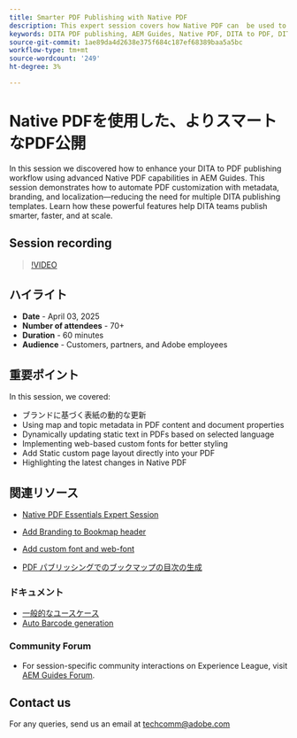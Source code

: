 ```yaml
---
title: Smarter PDF Publishing with Native PDF
description: This expert session covers how Native PDF can  be used to create DITA ready PDF without use of advance CSS or XSLT expertise instead using low code technology for generating PDF
keywords: DITA PDF publishing, AEM Guides, Native PDF, DITA to PDF, DITA publishing workflow, PDF automation, metadata-driven publishing, DITA templates
source-git-commit: 1ae89da4d2638e375f684c187ef68389baa5a5bc
workflow-type: tm+mt
source-wordcount: '249'
ht-degree: 3%

---
```


# Native PDFを使用した、よりスマートなPDF公開

In this session we discovered how to enhance your DITA to PDF publishing workflow using advanced Native PDF capabilities in AEM Guides. This session demonstrates how to automate PDF customization with metadata, branding, and localization—reducing the need for multiple DITA publishing templates. Learn how these powerful features help DITA teams publish smarter, faster, and at scale.


## Session recording

>[!VIDEO](https://video.tv.adobe.com/v/3457489/?quality=12&learn=on)


## ハイライト

- **Date** - April 03, 2025
- **Number of attendees** - 70+
- **Duration** - 60 minutes
- **Audience** - Customers, partners, and Adobe employees


## 重要ポイント

In this session, we covered:
- ブランドに基づく表紙の動的な更新
- Using map and topic metadata in PDF content and document properties
- Dynamically updating static text in PDFs based on selected language
- Implementing web-based custom fonts for better styling
- Add Static custom  page layout directly into your PDF
- Highlighting the latest changes in Native PDF


## 関連リソース

- [Native PDF Essentials Expert Session](../expert-sessions/native-pdf-publishing-essentials-feb23.md)
- [Add Branding to Bookmap header](../kb-articles/publishing/add-branding-to-bookmap-content-header.md)
- [Add custom font and web-font](../kb-articles/publishing/add-custom-font-native-pdf.md)

- [PDF パブリッシングでのブックマップの目次の生成](../kb-articles/publishing/how-to-include-bookmap-toc-in-pdf-publishing.md)


### ドキュメント

- [一般的なユースケース](../../native-pdf/stylesheet.md)
- [Auto Barcode generation](../../native-pdf/add-barcode.md)


### Community Forum

- For session-specific community interactions on Experience League, visit  [AEM Guides Forum](https://experienceleaguecommunities.adobe.com/t5/experience-manager-guides/bd-p/xml-documentation-discussions).






## Contact us

For any queries, send us an email at <techcomm@adobe.com>
